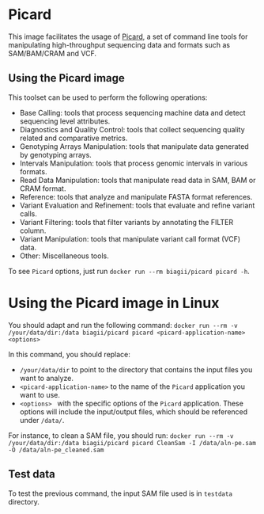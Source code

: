 # Picard

This image facilitates the usage of [Picard](https://broadinstitute.github.io/picard/), a set of command line tools for manipulating high-throughput sequencing data and formats such as SAM/BAM/CRAM and VCF.

## Using the Picard image

This toolset can be used to perform the following operations:

- Base Calling: tools that process sequencing machine data and detect sequencing level attributes.
- Diagnostics and Quality Control: tools that collect sequencing quality related and comparative metrics.
- Genotyping Arrays Manipulation: tools that manipulate data generated by genotyping arrays.
- Intervals Manipulation: tools that process genomic intervals in various formats.
- Read Data Manipulation: tools that manipulate read data in SAM, BAM or CRAM format.
- Reference: tools that analyze and manipulate FASTA format references.
- Variant Evaluation and Refinement: tools that evaluate and refine variant calls.
- Variant Filtering: tools that filter variants by annotating the FILTER column.
- Variant Manipulation: tools that manipulate variant call format (VCF) data.
- Other: Miscellaneous tools.

To see `Picard` options, just run `docker run --rm biagii/picard picard -h`.

# Using the Picard image in Linux
You should adapt and run the following command: `docker run --rm -v /your/data/dir:/data biagii/picard picard <picard-application-name> <options>`

In this command, you should replace:
- `/your/data/dir` to point to the directory that contains the input files you want to analyze.
- `<picard-application-name>` to the name of the `Picard` application you want to use.
- `<options> ` with the specific options of the `Picard` application. These options will include the input/output files, which should be referenced under `/data/`.

For instance, to clean a SAM file, you should run: `docker run --rm -v /your/data/dir:/data biagii/picard picard CleanSam -I /data/aln-pe.sam -O /data/aln-pe_cleaned.sam`

## Test data
To test the previous command, the input SAM file used is in `testdata` directory.